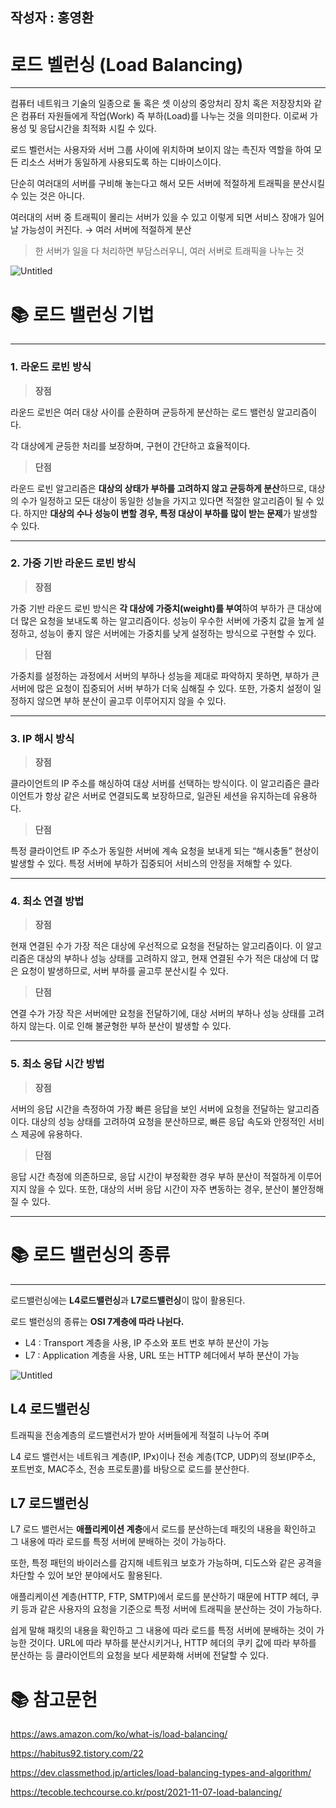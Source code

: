 ## 작성자 : 홍영환

# 로드 벨런싱 (Load Balancing)

---

컴퓨터 네트워크 기술의 일종으로 둘 혹은 셋 이상의 중앙처리 장치 혹은 저장장치와 같은 컴퓨터 자원들에게 작업(Work) 즉 부하(Load)를 나누는 것을 의미한다. 이로써 가용성 및 응답시간을 최적화 시킬 수 있다.

로드 벨런서는 사용자와 서버 그룹 사이에 위치하며 보이지 않는 촉진자 역할을 하여 모든 리소스 서버가 동일하게 사용되도록 하는 디바이스이다.

단순히 여러대의 서버를 구비해 놓는다고 해서 모든 서버에 적절하게 트래픽을 분산시킬 수 있는 것은 아니다. 

여러대의 서버 중 트래픽이 몰리는 서버가 있을 수 있고 이렇게 되면 서비스 장애가 일어날 가능성이 커진다. → 여러 서버에 적절하게 분산

> 한 서버가 일을 다 처리하면 부담스러우니, 여러 서버로 트래픽을 나누는 것
> 

![Untitled](https://github.com/user-attachments/assets/c3622a21-eda9-4142-9baf-65384f597782)

# 📚 로드 밸런싱 기법

---

### 1. 라운드 로빈 방식

> **장점**
> 

라운드 로빈은 여러 대상 사이를 순환하며 균등하게 분산하는 로드 밸런싱 알고리즘이다.

각 대상에게 균등한 처리를 보장하며, 구현이 간단하고 효율적이다.

> **단점**
> 

라운드 로빈 알고리즘은 **대상의 상태가 부하를 고려하지 않고 균등하게 분산**하므로, 대상의 수가 일정하고 모든 대상이 동일한 성늘을 가지고 있다면 적절한 알고리즘이 될 수 있다. 하지만 **대상의 수나 성능이 변할 경우, 특정 대상이 부하를 많이 받는 문제**가 발생할 수 있다.

---

### 2. 가중 기반 라운드 로빈 방식

> **장점**
> 

가중 기반 라운드 로빈 방식은 **각 대상에 가중치(weight)를 부여**하여 부하가 큰 대상에 더 많은 요청을 보내도록 하는 알고리즘이다. 성능이 우수한 서버에 가중치 값을 높게 설정하고, 성능이 좋지 않은 서버에는 가중치를 낮게 설정하는 방식으로 구현할 수 있다.

> **단점**
> 

가중치를 설정하는 과정에서 서버의 부하나 성능을 제대로 파악하지 못하면, 부하가 큰 서버에 많은 요청이 집중되어 서버 부하가 더욱 심해질 수 있다. 또한, 가중치 설정이 일정하지 않으면 부하 분산이 골고루 이루어지지 않을 수 있다.

---

### 3. IP 해시 방식

> **장점**
> 

클라이언트의 IP 주소를 해싱하여 대상 서버를 선택하는 방식이다. 이 알고리즘은 클라이언트가 항상 같은 서버로 연결되도록 보장하므로, 일관된 세션을 유지하는데 유용하다.

> **단점**
> 

특정 클라이언트 IP 주소가 동일한 서버에 계속 요청을 보내게 되는 “해시충돌” 현상이 발생할 수 있다. 특정 서버에 부하가 집중되어 서비스의 안정을 저해할 수 있다.

---

### 4. 최소 연결 방법

> **장점**
> 

현재 연결된 수가 가장 적은 대상에 우선적으로 요청을 전달하는 알고리즘이다. 이 알고리즘은 대상의 부하나 성능 상태를 고려하지 않고, 현재 연결된 수가 적은 대상에 더 많은 요청이 발생하므로, 서버 부하를 골고루 분산시킬 수 있다.

> **단점**
> 

연결 수가 가장 작은 서버에만 요청을 전달하기에, 대상 서버의 부하나 성능 상태를 고려하지 않는다. 이로 인해 불균형한 부하 분산이 발생할 수 있다.

---

### 5. 최소 응답 시간 방법

> **장점**
> 

서버의 응답 시간을 측정하여 가장 빠른 응답을 보인 서버에 요청을 전달하는 알고리즘이다. 대상의 성능 상태를 고려하여 요청을 분산하므로, 빠른 응답 속도와 안정적인 서비스 제공에 유용하다.

> **단점**
> 

응답 시간 측정에 의존하므로, 응답 시간이 부정확한 경우 부하 분산이 적절하게 이루어지지 않을 수 있다. 또한, 대상의 서버 응답 시간이 자주 변동하는 경우, 분산이 불안정해질 수 있다.

---

# 📚 로드 밸런싱의 종류

---

로드밸런싱에는 **L4로드밸런싱**과 **L7로드밸런싱**이 많이 활용된다.

로드 밸런싱의 종류는 **OSI 7계층에 따라 나뉜다.**

- L4 : Transport 계층을 사용, IP 주소와 포트 번호 부하 분산이 가능
- L7 : Application 계층을 사용, URL 또는 HTTP 헤더에서 부하 분산이 가능

![Untitled](https://github.com/user-attachments/assets/4794832b-ca93-4147-a765-d4527e920630)

## L4 로드밸런싱

트래픽을 전송계층의 로드밸런서가 받아 서버들에게 적절히 나누어 주며

L4 로드 밸런서는 네트워크 계층(IP, IPx)이나 전송 계층(TCP, UDP)의 정보(IP주소, 포트번호, MAC주소, 전송 프로토콜)를 바탕으로 로드를 분산한다.

## L7 로드밸런싱

L7 로드 밸런서는 **애플리케이션 계층**에서 로드를 분산하는데 패킷의 내용을 확인하고 그 내용에 따라 로드를 특정 서버에 분배하는 것이 가능하다.

또한, 특정 패턴의 바이러스를 감지해 네트워크 보호가 가능하며, 디도스와 같은 공격을 차단할 수 있어 보안 분야에서도 활용된다.

애플리케이션 계층(HTTP, FTP, SMTP)에서 로드를 분산하기 때문에 HTTP 헤더, 쿠키 등과 같은 사용자의 요청을 기준으로 특정 서버에 트래픽을 분산하는 것이 가능하다.

쉽게 말해 패킷의 내용을 확인하고 그 내용에 따라 로드를 특정 서버에 분배하는 것이 가능한 것이다. URL에 따라 부하를 분산시키거나, HTTP 헤더의 쿠키 값에 따라 부하를 분산하는 등 클라이언트의 요청을 보다 세분화해 서버에 전달할 수 있다.

# 📚 참고문헌

https://aws.amazon.com/ko/what-is/load-balancing/

https://habitus92.tistory.com/22

https://dev.classmethod.jp/articles/load-balancing-types-and-algorithm/

https://tecoble.techcourse.co.kr/post/2021-11-07-load-balancing/